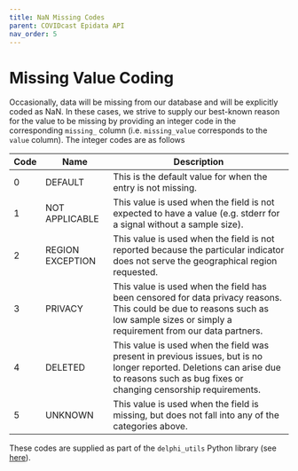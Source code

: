 ```yaml
---
title: NaN Missing Codes
parent: COVIDcast Epidata API
nav_order: 5
---
```


# Missing Value Coding

Occasionally, data will be missing from our database and will be explicitly coded as NaN.
In these cases, we strive to supply our best-known reason for the value to be missing by
providing an integer code in the corresponding `missing_` column (i.e. `missing_value`
corresponds to the `value` column). The integer codes are as follows

| Code | Name | Description |
| --- | --- | --- |
| 0 | DEFAULT | This is the default value for when the entry is not missing. |
| 1 | NOT APPLICABLE | This value is used when the field is not expected to have a value (e.g. stderr for a signal without a sample size). |
| 2 | REGION EXCEPTION | This value is used when the field is not reported because the particular indicator does not serve the geographical region requested. |
| 3 | PRIVACY | This value is used when the field has been censored for data privacy reasons. This could be due to reasons such as low sample sizes or simply a requirement from our data partners. |
| 4 | DELETED | This value is used when the field was present in previous issues, but is no longer reported. Deletions can arise due to reasons such as bug fixes or changing censorship requirements. |
| 5 | UNKNOWN | This value is used when the field is missing, but does not fall into any of the categories above. |

These codes are supplied as part of the `delphi_utils` Python library (see [here](https://pypi.org/project/delphi-utils/)).
